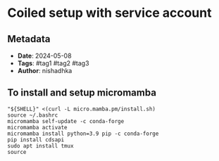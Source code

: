 # Coiled setup with service account 

## Metadata
- **Date**: 2024-05-08
- **Tags**: #tag1 #tag2 #tag3
- **Author**: nishadhka

## To install and setup micromamba

```
"${SHELL}" <(curl -L micro.mamba.pm/install.sh)
source ~/.bashrc
micromamba self-update -c conda-forge
micromamba activate
micromamba install python=3.9 pip -c conda-forge
pip install cdsapi
sudo apt install tmux 
source
```
